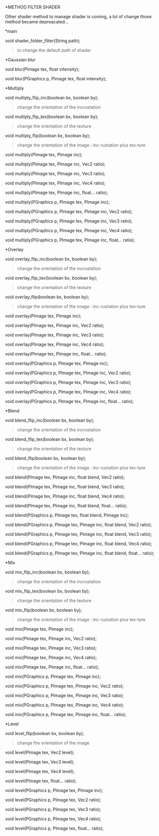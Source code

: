 *METHOD FILTER SHADER

Other shader method to manage shader is coming, a lot of change those method became depreacated...


*main

void shader_folder_filter(String path);
>to change the default path of shader




*Gaussian blur

void blur(PImage tex, float intensity);

void blur(PGraphics p, PImage tex, float intensity);


*Multiply

void multiply_flip_inc(boolean bx, boolean by);
>change the orientation of the incrustation

void multiply_flip_tex(boolean bx, boolean by);
>change the orientation of the texture

void multiply_flip(boolean bx, boolean by);
>change the orientation of the image : inc-rustation plus tex-ture

void multiply(PImage tex, PImage inc);

void multiply(PImage tex, PImage inc, Vec2 ratio);

void multiply(PImage tex, PImage inc, Vec3 ratio);

void multiply(PImage tex, PImage inc, Vec4 ratio);

void multiply(PImage tex, PImage inc, float... ratio);

void multiply(PGraphics p, PImage tex, PImage inc);

void multiply(PGraphics p, PImage tex, PImage inc, Vec2 ratio);

void multiply(PGraphics p, PImage tex, PImage inc, Vec3 ratio);

void multiply(PGraphics p, PImage tex, PImage inc, Vec4 ratio);

void multiply(PGraphics p, PImage tex, PImage inc, float... ratio);


*Overlay

void overlay_flip_inc(boolean bx, boolean by);
>change the orientation of the incrustation

void overlay_flip_tex(boolean bx, boolean by);
>change the orientation of the texture

void overlay_flip(boolean bx, boolean by);
>change the orientation of the image : inc-rustation plus tex-ture

void overlay(PImage tex, PImage inc);

void overlay(PImage tex, PImage inc, Vec2 ratio);

void overlay(PImage tex, PImage inc, Vec3 ratio);

void overlay(PImage tex, PImage inc, Vec4 ratio);

void overlay(PImage tex, PImage inc, float... ratio);

void overlay(PGraphics p, PImage tex, PImage inc);

void overlay(PGraphics p, PImage tex, PImage inc, Vec2 ratio);

void overlay(PGraphics p, PImage tex, PImage inc, Vec3 ratio);

void overlay(PGraphics p, PImage tex, PImage inc, Vec4 ratio);

void overlay(PGraphics p, PImage tex, PImage inc, float... ratio);


*Blend

void blend_flip_inc(boolean bx, boolean by);
>change the orientation of the incrustation

void blend_flip_tex(boolean bx, boolean by);
>change the orientation of the texture

void blend_flip(boolean bx, boolean by);
>change the orientation of the image : inc-rustation plus tex-ture

void blend(PImage tex, PImage inc, float blend, Vec2 ratio);

void blend(PImage tex, PImage inc, float blend, Vec3 ratio);

void blend(PImage tex, PImage inc, float blend, Vec4 ratio);

void blend(PImage tex, PImage inc, float blend, float... ratio);

void blend(PGraphics p, PImage tex, float blend, PImage inc);

void blend(PGraphics p, PImage tex, PImage inc, float blend, Vec2 ratio);

void blend(PGraphics p, PImage tex, PImage inc, float blend, Vec3 ratio);

void blend(PGraphics p, PImage tex, PImage inc, float blend, Vec4 ratio);

void blend(PGraphics p, PImage tex, PImage inc, float blend, float... ratio);


*Mix

void mix_flip_inc(boolean bx, boolean by);
>change the orientation of the incrustation

void mix_flip_tex(boolean bx, boolean by);
>change the orientation of the texture

void mix_flip(boolean bx, boolean by);
>change the orientation of the image : inc-rustation plus tex-ture

void mix(PImage tex, PImage inc);

void mix(PImage tex, PImage inc, Vec2 ratio);

void mix(PImage tex, PImage inc, Vec3 ratio);

void mix(PImage tex, PImage inc, Vec4 ratio);

void mix(PImage tex, PImage inc, float... ratio);

void mix(PGraphics p, PImage tex, PImage inc);

void mix(PGraphics p, PImage tex, PImage inc, Vec2 ratio);

void mix(PGraphics p, PImage tex, PImage inc, Vec3 ratio);

void mix(PGraphics p, PImage tex, PImage inc, Vec4 ratio);

void mix(PGraphics p, PImage tex, PImage inc, float... ratio);


*Level

void level_flip(boolean bx, boolean by);
>change the orientation of the image

void level(PImage tex, Vec2 level);

void level(PImage tex, Vec3 level);

void level(PImage tex, Vec4 level);

void level(PImage tex, float... ratio);

void level(PGraphics p, PImage tex, PImage inc);

void level(PGraphics p, PImage tex, Vec2 ratio);

void level(PGraphics p, PImage tex, Vec3 ratio);

void level(PGraphics p, PImage tex, Vec4 ratio);

void level(PGraphics p, PImage tex, float... ratio);



